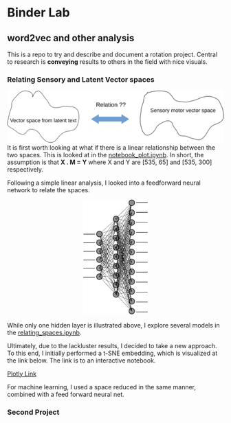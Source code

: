 # Binder Lab
## word2vec and other analysis

This is a repo to try and describe and document a rotation project. Central to research is **conveying** results to others in the field with nice visuals.
### Relating Sensory and Latent Vector spaces
![Image of spaces](data/vec_drawing.png)
 It is first worth looking at what if there is a linear relationship between the two spaces. This is looked at in the [notebook_plot.ipynb](notebook_plot.ipynb). In short, the assumption is that **X . M = Y** where X and Y are [535, 65] and [535, 300] respectively.

 Following a simple linear analysis, I looked into a feedforward neural network to relate the spaces.
<p align="center">
 <img src="data/nn.png" width="150">
</p>


While only one hidden layer is illustrated above, I explore several models in the [relating_spaces.ipynb](relating_spaces.ipynb).

Ultimately, due to the lackluster results, I decided to take a new approach. To this end, I initially performed a t-SNE embedding, which is visualized at the link below. The link is to an interactive notebook.


[Plotly Link](https://plot.ly/~famousshooter98/16/notes-this-notebook-was-made-just-to-vis/)

For machine learning, I used a space reduced in the same manner, combined with a feed forward neural net.


### Second Project
